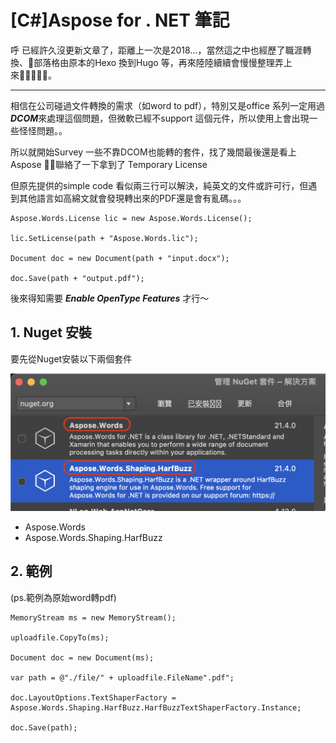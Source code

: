 # [C#]Aspose for . NET 筆記

呼 已經許久沒更新文章了，距離上一次是2018...，當然這之中也經歷了職涯轉換、部落格由原本的Hexo 換到Hugo 等，再來陸陸續續會慢慢整理弄上來。
<!--more-->
---

相信在公司碰過文件轉換的需求（如word to pdf），特別又是office 系列一定用過***DCOM***來處理這個問題，但微軟已經不support 這個元件，所以使用上會出現一些怪怪問題。。

所以就開始Survey 一些不靠DCOM也能轉的套件，找了幾間最後還是看上    Aspose ，聯絡了一下拿到了 Temporary License 

但原先提供的simple code 看似兩三行可以解決，純英文的文件或許可行，但遇到其他語言如高綿文就會發現轉出來的PDF還是會有亂碼。。。
```
Aspose.Words.License lic = new Aspose.Words.License();

lic.SetLicense(path + "Aspose.Words.lic");

Document doc = new Document(path + "input.docx");

doc.Save(path + "output.pdf");
```

後來得知需要 ***Enable OpenType Features*** 才行～

## 1. Nuget 安裝


要先從Nuget安裝以下兩個套件

![image-20210430161440048](imgs/image-20210430161440048.png)

- Aspose.Words
- Aspose.Words.Shaping.HarfBuzz

## 2. 範例
(ps.範例為原始word轉pdf)
```
MemoryStream ms = new MemoryStream();

uploadfile.CopyTo(ms);

Document doc = new Document(ms);

var path = @"./file/" + uploadfile.FileName".pdf";

doc.LayoutOptions.TextShaperFactory = Aspose.Words.Shaping.HarfBuzz.HarfBuzzTextShaperFactory.Instance;

doc.Save(path);
```



